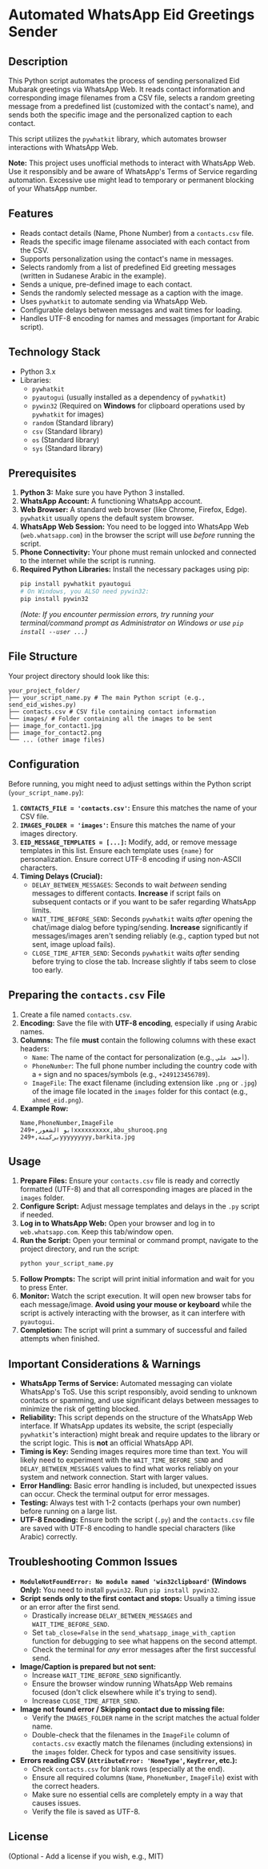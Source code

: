 # Automated WhatsApp Eid Greetings Sender

## Description

This Python script automates the process of sending personalized Eid Mubarak greetings via WhatsApp Web. It reads contact information and corresponding image filenames from a CSV file, selects a random greeting message from a predefined list (customized with the contact's name), and sends both the specific image and the personalized caption to each contact.

This script utilizes the `pywhatkit` library, which automates browser interactions with WhatsApp Web.

**Note:** This project uses unofficial methods to interact with WhatsApp Web. Use it responsibly and be aware of WhatsApp's Terms of Service regarding automation. Excessive use might lead to temporary or permanent blocking of your WhatsApp number.

## Features

- Reads contact details (Name, Phone Number) from a `contacts.csv` file.
- Reads the specific image filename associated with each contact from the CSV.
- Supports personalization using the contact's name in messages.
- Selects randomly from a list of predefined Eid greeting messages (written in Sudanese Arabic in the example).
- Sends a unique, pre-defined image to each contact.
- Sends the randomly selected message as a caption with the image.
- Uses `pywhatkit` to automate sending via WhatsApp Web.
- Configurable delays between messages and wait times for loading.
- Handles UTF-8 encoding for names and messages (important for Arabic script).

## Technology Stack

- Python 3.x
- Libraries:
  - `pywhatkit`
  - `pyautogui` (usually installed as a dependency of `pywhatkit`)
  - `pywin32` (Required on **Windows** for clipboard operations used by `pywhatkit` for images)
  - `random` (Standard library)
  - `csv` (Standard library)
  - `os` (Standard library)
  - `sys` (Standard library)

## Prerequisites

1.  **Python 3:** Make sure you have Python 3 installed.
2.  **WhatsApp Account:** A functioning WhatsApp account.
3.  **Web Browser:** A standard web browser (like Chrome, Firefox, Edge). `pywhatkit` usually opens the default system browser.
4.  **WhatsApp Web Session:** You need to be logged into WhatsApp Web (`web.whatsapp.com`) in the browser the script will use _before_ running the script.
5.  **Phone Connectivity:** Your phone must remain unlocked and connected to the internet while the script is running.
6.  **Required Python Libraries:** Install the necessary packages using pip:
    ```bash
    pip install pywhatkit pyautogui
    # On Windows, you ALSO need pywin32:
    pip install pywin32
    ```
    _(Note: If you encounter permission errors, try running your terminal/command prompt as Administrator on Windows or use `pip install --user ...`)_

## File Structure

Your project directory should look like this:

```
your_project_folder/
├── your_script_name.py # The main Python script (e.g., send_eid_wishes.py)
├── contacts.csv # CSV file containing contact information
└── images/ # Folder containing all the images to be sent
├── image_for_contact1.jpg
├── image_for_contact2.png
└── ... (other image files)
```

## Configuration

Before running, you might need to adjust settings within the Python script (`your_script_name.py`):

1.  **`CONTACTS_FILE = 'contacts.csv'`:** Ensure this matches the name of your CSV file.
2.  **`IMAGES_FOLDER = 'images'`:** Ensure this matches the name of your images directory.
3.  **`EID_MESSAGE_TEMPLATES = [...]`:** Modify, add, or remove message templates in this list. Ensure each template uses `{name}` for personalization. Ensure correct UTF-8 encoding if using non-ASCII characters.
4.  **Timing Delays (Crucial):**
    - `DELAY_BETWEEN_MESSAGES`: Seconds to wait _between_ sending messages to different contacts. **Increase** if script fails on subsequent contacts or if you want to be safer regarding WhatsApp limits.
    - `WAIT_TIME_BEFORE_SEND`: Seconds `pywhatkit` waits _after_ opening the chat/image dialog before typing/sending. **Increase** significantly if messages/images aren't sending reliably (e.g., caption typed but not sent, image upload fails).
    - `CLOSE_TIME_AFTER_SEND`: Seconds `pywhatkit` waits _after_ sending before trying to close the tab. Increase slightly if tabs seem to close too early.

## Preparing the `contacts.csv` File

1.  Create a file named `contacts.csv`.
2.  **Encoding:** Save the file with **UTF-8 encoding**, especially if using Arabic names.
3.  **Columns:** The file **must** contain the following columns with these exact headers:
    - `Name`: The name of the contact for personalization (e.g., `أحمد علي`).
    - `PhoneNumber`: The full phone number including the country code with a `+` sign and no spaces/symbols (e.g., `+249123456789`).
    - `ImageFile`: The exact filename (including extension like `.png` or `.jpg`) of the image file located in the `images` folder for this contact (e.g., `ahmed_eid.png`).
4.  **Example Row:**
    ```csv
    Name,PhoneNumber,ImageFile
    ابو الشعور,+249xxxxxxxxxx,abu_shurooq.png
    بركيتة,+249yyyyyyyyy,barkita.jpg
    ```

## Usage

1.  **Prepare Files:** Ensure your `contacts.csv` file is ready and correctly formatted (UTF-8) and that all corresponding images are placed in the `images` folder.
2.  **Configure Script:** Adjust message templates and delays in the `.py` script if needed.
3.  **Log in to WhatsApp Web:** Open your browser and log in to `web.whatsapp.com`. Keep this tab/window open.
4.  **Run the Script:** Open your terminal or command prompt, navigate to the project directory, and run the script:
    ```bash
    python your_script_name.py
    ```
5.  **Follow Prompts:** The script will print initial information and wait for you to press Enter.
6.  **Monitor:** Watch the script execution. It will open new browser tabs for each message/image. **Avoid using your mouse or keyboard** while the script is actively interacting with the browser, as it can interfere with `pyautogui`.
7.  **Completion:** The script will print a summary of successful and failed attempts when finished.

## Important Considerations & Warnings

- **WhatsApp Terms of Service:** Automated messaging can violate WhatsApp's ToS. Use this script responsibly, avoid sending to unknown contacts or spamming, and use significant delays between messages to minimize the risk of getting blocked.
- **Reliability:** This script depends on the structure of the WhatsApp Web interface. If WhatsApp updates its website, the script (especially `pywhatkit`'s interaction) might break and require updates to the library or the script logic. This is **not** an official WhatsApp API.
- **Timing is Key:** Sending images requires more time than text. You will likely need to experiment with the `WAIT_TIME_BEFORE_SEND` and `DELAY_BETWEEN_MESSAGES` values to find what works reliably on your system and network connection. Start with larger values.
- **Error Handling:** Basic error handling is included, but unexpected issues can occur. Check the terminal output for error messages.
- **Testing:** Always test with 1-2 contacts (perhaps your own number) before running on a large list.
- **UTF-8 Encoding:** Ensure both the script (`.py`) and the `contacts.csv` file are saved with UTF-8 encoding to handle special characters (like Arabic) correctly.

## Troubleshooting Common Issues

- **`ModuleNotFoundError: No module named 'win32clipboard'` (Windows Only):** You need to install `pywin32`. Run `pip install pywin32`.
- **Script sends only to the first contact and stops:** Usually a timing issue or an error after the first send.
  - Drastically increase `DELAY_BETWEEN_MESSAGES` and `WAIT_TIME_BEFORE_SEND`.
  - Set `tab_close=False` in the `send_whatsapp_image_with_caption` function for debugging to see what happens on the second attempt.
  - Check the terminal for _any_ error messages after the first successful send.
- **Image/Caption is prepared but not sent:**
  - Increase `WAIT_TIME_BEFORE_SEND` significantly.
  - Ensure the browser window running WhatsApp Web remains focused (don't click elsewhere while it's trying to send).
  - Increase `CLOSE_TIME_AFTER_SEND`.
- **Image not found error / Skipping contact due to missing file:**
  - Verify the `IMAGES_FOLDER` name in the script matches the actual folder name.
  - Double-check that the filenames in the `ImageFile` column of `contacts.csv` exactly match the filenames (including extensions) in the `images` folder. Check for typos and case sensitivity issues.
- **Errors reading CSV (`AttributeError: 'NoneType'`, `KeyError`, etc.):**
  - Check `contacts.csv` for blank rows (especially at the end).
  - Ensure all required columns (`Name`, `PhoneNumber`, `ImageFile`) exist with the correct headers.
  - Make sure no essential cells are completely empty in a way that causes issues.
  - Verify the file is saved as UTF-8.

## License

(Optional - Add a license if you wish, e.g., MIT)
